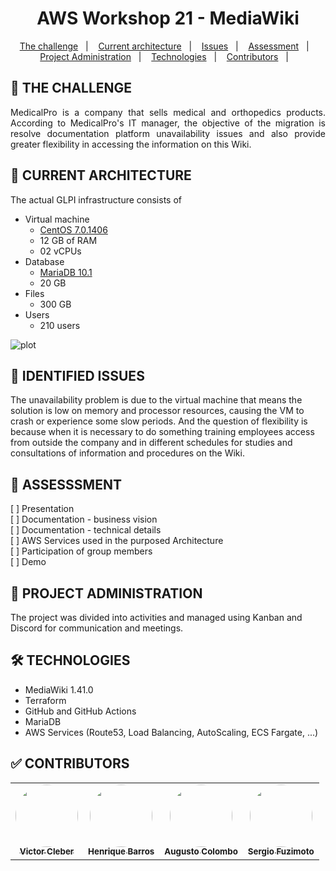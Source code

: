 <h1 align="center"> AWS Workshop 21 - MediaWiki</h1>

<p align="center">
  <a href="#Challenge">The challenge</a>&nbsp;&nbsp;&nbsp;|&nbsp;&nbsp;&nbsp;
  <a href="#Current Architecture">Current architecture</a>&nbsp;&nbsp;&nbsp;|&nbsp;&nbsp;&nbsp;  
  <a href="#Issues">Issues</a>&nbsp;&nbsp;&nbsp;|&nbsp;&nbsp;&nbsp;
  <a href="#ItemsTo BeEvaluated">Assessment</a>&nbsp;&nbsp;&nbsp;|&nbsp;&nbsp;&nbsp;
  <a href="#ProjectAdministration">Project Administration</a>&nbsp;&nbsp;&nbsp;|&nbsp;&nbsp;&nbsp;
  <a href="#Technologies">Technologies</a>&nbsp;&nbsp;&nbsp;|&nbsp;&nbsp;&nbsp;
  <a href="#Contributors">Contributors</a>&nbsp;&nbsp;&nbsp;|&nbsp;&nbsp;&nbsp;
</p>


## 🚀 THE CHALLENGE

<p align="justify">MedicalPro is a company that sells medical and orthopedics products. According to MedicalPro's IT manager, the objective of the migration is resolve documentation platform unavailability issues and also provide greater flexibility in accessing the information on this Wiki.
</p>

## 🎲 CURRENT ARCHITECTURE
<p align="justify">The actual GLPI infrastructure consists of</p>

- Virtual machine 
    - [CentOS 7.0.1406](https://www.redhat.com/en/topics/linux/centos-linux-eol#:~:text=Why%20is%20CentOS%20Linux%20going,Red%20Hat%20Enterprise%20Linux%20releases)
    - 12 GB of RAM 
    - 02 vCPUs
- Database
    - [MariaDB 10.1](https://mariadb.org/)
    - 20 GB
- Files
    - 300 GB
- Users    
    - 210 users 

![plot](./diagrams/infrastructure.jpg)


## 🎲 IDENTIFIED ISSUES

The unavailability problem is due to the virtual machine that means the solution is low on memory and processor resources, causing the VM to crash or experience some slow periods. And the question of flexibility is because when it is necessary to do something training employees access from outside the company and in different schedules for studies and consultations of information and procedures on the Wiki.


## 📝 ASSESSSMENT
[ ] Presentation</br>
[ ] Documentation - business vision</br>
[ ] Documentation - technical details</br>
[ ] AWS Services used in the purposed Architecture</br>
[ ] Participation of group members</br>
[ ] Demo</br>

## 🔗 PROJECT ADMINISTRATION
The project was divided into activities and managed using Kanban and Discord for communication and meetings.

## 🛠 TECHNOLOGIES

- MediaWiki 1.41.0
- Terraform
- GitHub and GitHub Actions
- MariaDB
- AWS Services (Route53, Load Balancing, AutoScaling, ECS Fargate, ...)

## ✅ CONTRIBUTORS

<table style="width:100%">
  <tr>
    <td align="center"><a href="https://www.linkedin.com/in/victor-cleber/?locale=en_US"><img style="border-radius: 50%;" src="https://avatars.githubusercontent.com/u/13708226?v=4" width="100px;" alt=""/><br /><sub><b>Victor Cleber</b></sub></a><br /></td>
    <td align="center"><a href="https://github.com/Henrique-1969"><img style="border-radius: 50%;" src="https://avatars.githubusercontent.com/u/186761926?v=4" width="100px;" alt=""/><br /><sub><b>Henrique Barros</b></sub></a><br /></td>
    <td align="center"><a href="https://github.com/Henrique-1969"><img style="border-radius: 50%;" src="https://avatars.githubusercontent.com/u/186761926?v=4" width="100px;" alt=""/><br /><sub><b>Augusto Colombo </b></sub></a><br /></td>
    <td align="center"><a href="https://github.com/Henrique-1969"><img style="border-radius: 50%;" src="https://avatars.githubusercontent.com/u/186761926?v=4" width="100px;" alt=""/><br /><sub><b>Sergio Fuzimoto</b></sub></a><br /></td>
  </tr>  
</table>
